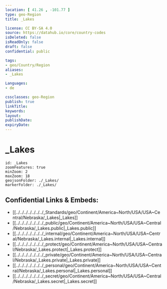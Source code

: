 ```yaml
---
location: [ 41.26 , -101.77 ] 
type: geo-Region
title: _Lakes

license: CC BY-SA 4.0
source: https://datahub.io/core/country-codes
isDeleted: false
isReadOnly: false
draft: false
confidential: public

tags:
- geo/Country/Region
aliases:
- _Lakes

Languages:
- de

cssclasses: geo-Region
publish: true
linkTitle: 
keywords: 
layout: 
publishDate: 
expiryDate: 
---
```


# _Lakes

```leaflet
id: _Lakes
zoomFeatures: true 
minZoom: 2 
maxZoom: 18
geojsonFolder: ./_Lakes/
markerFolder: ./_Lakes/
```


## Confidential Links & Embeds: 
- [[../../../../../../../_Standards/geo/Continent/America~North/USA/USA~Central/Nebraska/_Lakes|_Lakes]] 
- [[../../../../../../../_public/geo/Continent/America~North/USA/USA~Central/Nebraska/_Lakes.public|_Lakes.public]] 
- [[../../../../../../../_internal/geo/Continent/America~North/USA/USA~Central/Nebraska/_Lakes.internal|_Lakes.internal]] 
- [[../../../../../../../_protect/geo/Continent/America~North/USA/USA~Central/Nebraska/_Lakes.protect|_Lakes.protect]] 
- [[../../../../../../../_private/geo/Continent/America~North/USA/USA~Central/Nebraska/_Lakes.private|_Lakes.private]] 
- [[../../../../../../../_personal/geo/Continent/America~North/USA/USA~Central/Nebraska/_Lakes.personal|_Lakes.personal]] 
- [[../../../../../../../_secret/geo/Continent/America~North/USA/USA~Central/Nebraska/_Lakes.secret|_Lakes.secret]] 

